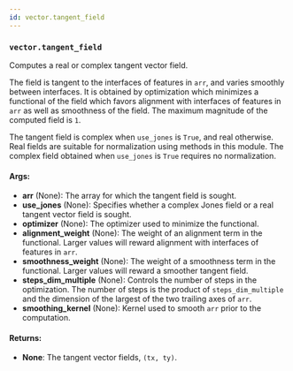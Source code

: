 ```yaml
---
id: vector.tangent_field
---
```


    
### `vector.tangent_field`
Computes a real or complex tangent vector field.

The field is tangent to the interfaces of features in `arr`, and varies smoothly
between interfaces. It is obtained by optimization which minimizes a functional
of the field which favors alignment with interfaces of features in `arr` as well
as smoothness of the field. The maximum magnitude of the computed field is `1`.

The tangent field is complex when `use_jones` is `True`, and real otherwise. Real
fields are suitable for normalization using methods in this module. The complex
field obtained when `use_jones` is `True` requires no normalization.

#### Args:
- **arr** (None): The array for which the tangent field is sought.
- **use_jones** (None): Specifies whether a complex Jones field or a real tangent vector
field is sought.
- **optimizer** (None): The optimizer used to minimize the functional.
- **alignment_weight** (None): The weight of an alignment term in the functional. Larger
values will reward alignment with interfaces of features in `arr`.
- **smoothness_weight** (None): The weight of a smoothness term in the functional. Larger
values will reward a smoother tangent field.
- **steps_dim_multiple** (None): Controls the number of steps in the optimization. The
number of steps is the product of `steps_dim_multiple` and the dimension
of the largest of the two trailing axes of `arr`.
- **smoothing_kernel** (None): Kernel used to smooth `arr` prior to the computation.

#### Returns:
- **None**: The tangent vector fields, `(tx, ty)`.
